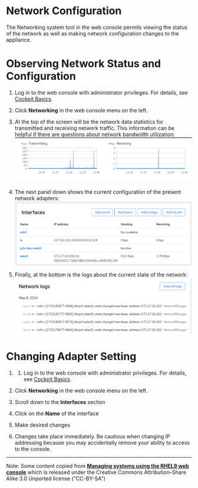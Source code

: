 # Network Configuration
The Networking system tool in the web console permits viewing the status
of the network as well as making network configuration changes to the appliance.

# Observing Network Status and Configuration
1. Log in to the web console with administrator privileges.
   For details, see [Cockpit Basics](cockpit-basics.md).

2. Click **Networking** in the web console menu on the left.

3. At the top of the screen will be the network data statistics
for transmitted and receiving network traffic. This information
can be helpful if there are questions about network bandwidth
utilization:
![Network utilization](img/cockpit_network_utilize.png)

4. The next panel down shows the current configuration of the 
present network adapters:
![Adapter configuration](img/cockpit_network_adapters.png)

5. Finally, at the bottom is the logs about the current
state of the network:
![Adapter configuration](img/cockpit_network_logs.png)

# Changing Adapter Setting
1. 1. Log in to the web console with administrator privileges.
   For details, see [Cockpit Basics](cockpit-basics.md).

2. Click **Networking** in the web console menu on the left.

3. Scroll down to the **Interfaces** section

4. Click on the **Name** of the interface

5. Make desired changes

6. Changes take place immediately. Be cautious when changing
IP addressing because you may accidentally remove your ability
to access to the console.

___
Note: Some content copied from 
[__Managing systems using the RHEL9 web console__](https://access.redhat.com/documentation/en-us/red_hat_enterprise_linux/9/html/managing_systems_using_the_rhel_9_web_console/index)
which is released under the Creative Commons Attribution–Share Alike 3.0
Unported license ("CC-BY-SA")
